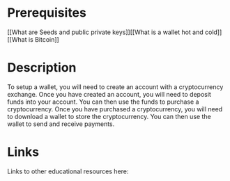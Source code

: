 # Prerequisites
[[What are Seeds and public private keys]][[What is a wallet hot and cold]][[What is Bitcoin]]

# Description
  
To setup a wallet, you will need to create an account with a cryptocurrency exchange. Once you have created an account, you will need to deposit funds into your account. You can then use the funds to purchase a cryptocurrency. Once you have purchased a cryptocurrency, you will need to download a wallet to store the cryptocurrency. You can then use the wallet to send and receive payments.

# Links
Links to other educational resources here:
